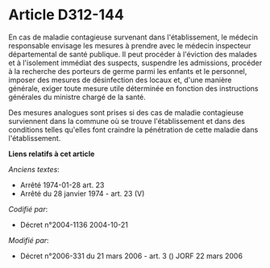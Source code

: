 # Article D312-144

En cas de maladie contagieuse survenant dans l'établissement, le médecin responsable envisage les mesures à prendre avec le
médecin inspecteur départemental de santé publique. Il peut procéder à l'éviction des malades et à l'isolement immédiat des
suspects, suspendre les admissions, procéder à la recherche des porteurs de germe parmi les enfants et le personnel, imposer
des mesures de désinfection des locaux et, d'une manière générale, exiger toute mesure utile déterminée en fonction des
instructions générales du ministre chargé de la santé.

Des mesures analogues sont prises si des cas de maladie contagieuse surviennent dans la commune où se trouve l'établissement
et dans des conditions telles qu'elles font craindre la pénétration de cette maladie dans l'établissement.

**Liens relatifs à cet article**

_Anciens textes_:

  - Arrêté 1974-01-28 art. 23
  - Arrêté du 28 janvier 1974 - art. 23 (V)

_Codifié par_:

  - Décret n°2004-1136 2004-10-21

_Modifié par_:

  - Décret n°2006-331 du 21 mars 2006 - art. 3 () JORF 22 mars 2006
